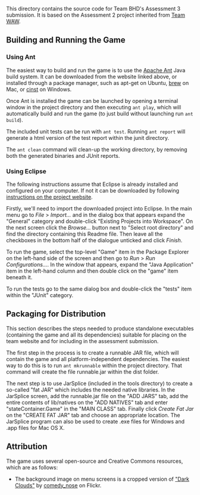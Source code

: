 This directory contains the source code for Team BHD's Assessment 3 submission. It is based on the Assessment 2 project inherited from [Team WAW](http://teamwaw.co.uk).

## Building and Running the Game

### Using Ant

The easiest way to build and run the game is to use the [Apache Ant](http://ant.apache.org) Java build system. It can be downloaded from the website linked above, or installed through a package manager, such as apt-get on Ubuntu, [brew](http://brew.sh) on Mac, or [cinst](http://chocolatey.org) on Windows.

Once Ant is installed the game can be launched by opening a terminal window in the project directory and then executing `ant play`, which will automatically build and run the game (to just build without launching run `ant build`).

The included unit tests can be run with `ant test`. Running `ant report` will generate a html version of the test report within the junit directory.

The `ant clean` command will clean-up the working directory, by removing both the generated binaries and JUnit reports.

### Using Eclipse

The following instructions assume that Eclipse is already installed and configured on your computer. If not it can be downloaded by following [instructions on the project website](http://www.eclipse.org/downloads/).

Firstly, we'll need to import the downloaded project into Eclipse. In the main menu go to *File* > *Import...* and in the dialog box that appears expand the "General" category and double-click "Existing Projects into Workspace". On the next screen click the *Browse...* button next to "Select root directory" and find the directory containing this Readme file. Then leave all the checkboxes in the bottom half of the dialogue unticked and click *Finish*.

To run the game, select the top-level "Game" item in the Package Explorer on the left-hand side of the screen and then go to *Run* > *Run Configurations...*. In the window that appears, expand the "Java Application" item in the left-hand column and then double click on the "game" item beneath it. 

To run the tests go to the same dialog box and double-click the "tests" item within the "JUnit" category.

## Packaging for Distribution

This section describes the steps needed to produce standalone executables (containing the game and all its dependencies) suitable for placing on the team website and for including in the assessment submission.

The first step in the process is to create a runnable JAR file, which will contain the game and all platform-independent dependencies. The easiest way to do this is to run `ant mkrunnable` within the project directory. That command will create the file runnable.jar within the dist folder.

The next step is to use JarSplice (included in the tools directory) to create a so-called "fat JAR" which includes the needed native libraries. In the JarSplice screen, add the runnable.jar file on the "ADD JARS" tab, add the entire contents of lib/natives on the "ADD NATIVES" tab and enter "stateContainer.Game" in the "MAIN CLASS" tab. Finally click *Create Fat Jar* on the "CREATE FAT JAR" tab and choose an appropriate location. The JarSplice program can also be used to create .exe files for Windows and .app files for Mac OS X.

## Attribution

The game uses several open-source and Creative Commons resources, which are as follows:

* The background image on menu screens is a cropped version of ["Dark Clouds"](http://www.flickr.com/photos/comedynose/7475003854/) by [comedy_nose](http://www.flickr.com/photos/comedynose/) on Flickr.
